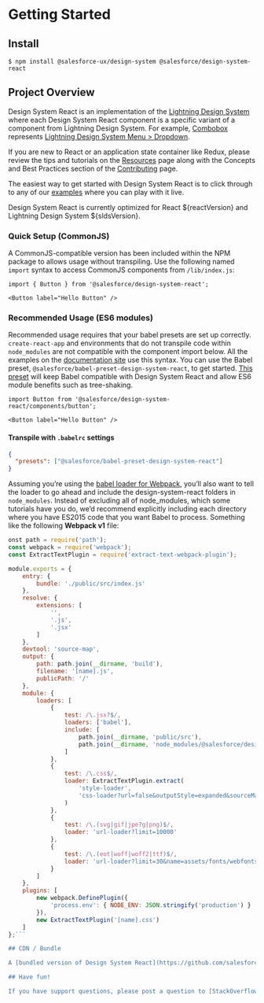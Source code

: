 # Getting Started

## Install

```
$ npm install @salesforce-ux/design-system @salesforce/design-system-react
```

## Project Overview

Design System React is an implementation of the [Lightning Design System](http://www.lightningdesignsystem.com/) where each Design System React component is a specific variant of a component from Lightning Design System. For example, [Combobox](components/comboboxes) represents [Lightning Design System Menu > Dropdown](http://www.lightningdesignsystem.com/components/combobox).

If you are new to React or an application state container like Redux, please review the tips and tutorials on the [Resources](/resources/) page along with the Concepts and Best Practices section of the [Contributing](/contributing/) page.

The easiest way to get started with Design System React is to click through to any of our [examples](/components) where you can play with it live.

Design System React is currently optimized for React ${reactVersion} and Lightning Design System ${sldsVersion}.

### Quick Setup (CommonJS)

A CommonJS-compatible version has been included within the NPM package to allows usage without transpiling. Use the following named `import` syntax to access CommonJS components from `/lib/index.js`:

```
import { Button } from '@salesforce/design-system-react';

<Button label="Hello Button" />
```

### Recommended Usage (ES6 modules)

Recommended usage requires that your babel presets are set up correctly. `create-react-app` and environments that do not transpile code within `node_modules` are not compatible with the component import below. All the examples on the [documentation site](https://react.lightningdesignsystem.com/) use this syntax. You can use the Babel preset, `@salesforce/babel-preset-design-system-react`, to get started. [This preset](https://npmjs.com/package/@salesforce/babel-preset-design-system-react) will keep Babel compatible with Design System React and allow ES6 module benefits such as tree-shaking.

```
import Button from '@salesforce/design-system-react/components/button';

<Button label="Hello Button" />
```

#### Transpile with `.babelrc` settings

```json
{
  "presets": ["@salesforce/babel-preset-design-system-react"]
}
```

Assuming you’re using the [babel loader for Webpack](https://github.com/babel/babel-loader), you’ll also want to tell the loader to go ahead and include the design-system-react folders in `node_modules`. Instead of excluding all of node_modules, which some tutorials have you do, we’d recommend explicitly including each directory where you have ES2015 code that you want Babel to process. Something like the following **Webpack v1** file:

```js
onst path = require('path');
const webpack = require('webpack');
const ExtractTextPlugin = require('extract-text-webpack-plugin');

module.exports = {
	entry: {
		bundle: './public/src/index.js'
	},
	resolve: {
		extensions: [
			'',
			'.js',
			'.jsx'
		]
	},
	devtool: 'source-map',
	output: {
		path: path.join(__dirname, 'build'),
		filename: '[name].js',
		publicPath: '/'
	},
	module: {
		loaders: [
			{
				test: /\.jsx?$/,
				loaders: ['babel'],
				include: [
					path.join(__dirname, 'public/src'),
					path.join(__dirname, 'node_modules/@salesforce/design-system-react'),
				]
			},
			{
				test: /\.css$/,
				loader: ExtractTextPlugin.extract(
					'style-loader',
					'css-loader?url=false&outputStyle=expanded&sourceMap=true&sourceMapContents=true'
				)
			},
			{
				test: /\.(svg|gif|jpe?g|png)$/,
				loader: 'url-loader?limit=10000'
			},
			{
				test: /\.(eot|woff|woff2|ttf)$/,
				loader: 'url-loader?limit=30&name=assets/fonts/webfonts/[name].[ext]'
			}
		]
	},
	plugins: [
		new webpack.DefinePlugin({
			'process.env': { NODE_ENV: JSON.stringify('production') }
		}),
		new ExtractTextPlugin('[name].css')
	]
};```

## CDN / Bundle

A [bundled version of Design System React](https://github.com/salesforce/design-system-react/archive/v${dsrVersion}.zip) is available for download, but is not the recommended method for including the components in a project and should only be used for quick prototyping efforts.

## Have fun!

If you have support questions, please post a question to [StackOverflow](https://stackoverflow.com/questions/tagged/design-system-react) and tag with `design-system-react`. If you find any bugs, create a [GitHub Issue](https://github.com/salesforce/design-system-react/issues).
